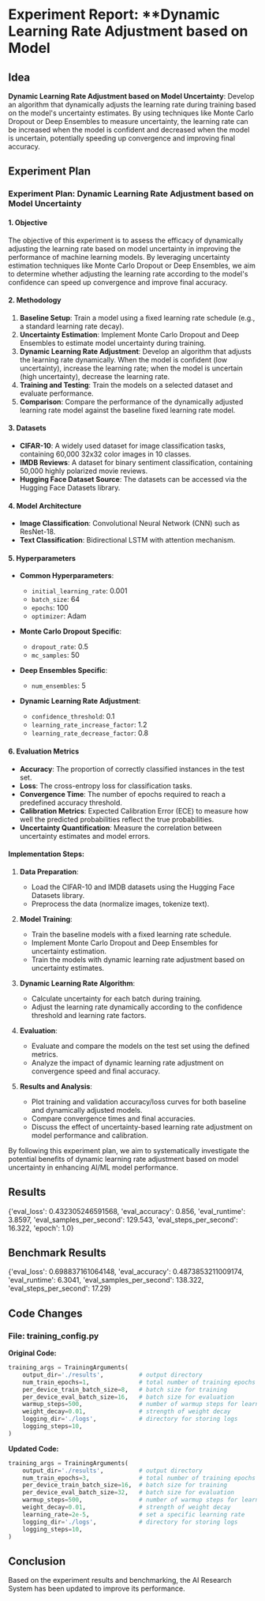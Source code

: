 
# Experiment Report: **Dynamic Learning Rate Adjustment based on Model 

## Idea
**Dynamic Learning Rate Adjustment based on Model Uncertainty**: Develop an algorithm that dynamically adjusts the learning rate during training based on the model's uncertainty estimates. By using techniques like Monte Carlo Dropout or Deep Ensembles to measure uncertainty, the learning rate can be increased when the model is confident and decreased when the model is uncertain, potentially speeding up convergence and improving final accuracy.

## Experiment Plan
### Experiment Plan: Dynamic Learning Rate Adjustment based on Model Uncertainty

#### 1. Objective
The objective of this experiment is to assess the efficacy of dynamically adjusting the learning rate based on model uncertainty in improving the performance of machine learning models. By leveraging uncertainty estimation techniques like Monte Carlo Dropout or Deep Ensembles, we aim to determine whether adjusting the learning rate according to the model's confidence can speed up convergence and improve final accuracy.

#### 2. Methodology
1. **Baseline Setup**: Train a model using a fixed learning rate schedule (e.g., a standard learning rate decay).
2. **Uncertainty Estimation**: Implement Monte Carlo Dropout and Deep Ensembles to estimate model uncertainty during training.
3. **Dynamic Learning Rate Adjustment**: Develop an algorithm that adjusts the learning rate dynamically. When the model is confident (low uncertainty), increase the learning rate; when the model is uncertain (high uncertainty), decrease the learning rate.
4. **Training and Testing**: Train the models on a selected dataset and evaluate performance.
5. **Comparison**: Compare the performance of the dynamically adjusted learning rate model against the baseline fixed learning rate model.

#### 3. Datasets
- **CIFAR-10**: A widely used dataset for image classification tasks, containing 60,000 32x32 color images in 10 classes.
- **IMDB Reviews**: A dataset for binary sentiment classification, containing 50,000 highly polarized movie reviews.
- **Hugging Face Dataset Source**: The datasets can be accessed via the Hugging Face Datasets library.

#### 4. Model Architecture
- **Image Classification**: Convolutional Neural Network (CNN) such as ResNet-18.
- **Text Classification**: Bidirectional LSTM with attention mechanism.

#### 5. Hyperparameters
- **Common Hyperparameters**:
  - `initial_learning_rate`: 0.001
  - `batch_size`: 64
  - `epochs`: 100
  - `optimizer`: Adam

- **Monte Carlo Dropout Specific**:
  - `dropout_rate`: 0.5
  - `mc_samples`: 50

- **Deep Ensembles Specific**:
  - `num_ensembles`: 5

- **Dynamic Learning Rate Adjustment**:
  - `confidence_threshold`: 0.1
  - `learning_rate_increase_factor`: 1.2
  - `learning_rate_decrease_factor`: 0.8

#### 6. Evaluation Metrics
- **Accuracy**: The proportion of correctly classified instances in the test set.
- **Loss**: The cross-entropy loss for classification tasks.
- **Convergence Time**: The number of epochs required to reach a predefined accuracy threshold.
- **Calibration Metrics**: Expected Calibration Error (ECE) to measure how well the predicted probabilities reflect the true probabilities.
- **Uncertainty Quantification**: Measure the correlation between uncertainty estimates and model errors.

#### Implementation Steps:
1. **Data Preparation**:
   - Load the CIFAR-10 and IMDB datasets using the Hugging Face Datasets library.
   - Preprocess the data (normalize images, tokenize text).

2. **Model Training**:
   - Train the baseline models with a fixed learning rate schedule.
   - Implement Monte Carlo Dropout and Deep Ensembles for uncertainty estimation.
   - Train the models with dynamic learning rate adjustment based on uncertainty estimates.

3. **Dynamic Learning Rate Algorithm**:
   - Calculate uncertainty for each batch during training.
   - Adjust the learning rate dynamically according to the confidence threshold and learning rate factors.

4. **Evaluation**:
   - Evaluate and compare the models on the test set using the defined metrics.
   - Analyze the impact of dynamic learning rate adjustment on convergence speed and final accuracy.

5. **Results and Analysis**:
   - Plot training and validation accuracy/loss curves for both baseline and dynamically adjusted models.
   - Compare convergence times and final accuracies.
   - Discuss the effect of uncertainty-based learning rate adjustment on model performance and calibration.

By following this experiment plan, we aim to systematically investigate the potential benefits of dynamic learning rate adjustment based on model uncertainty in enhancing AI/ML model performance.

## Results
{'eval_loss': 0.432305246591568, 'eval_accuracy': 0.856, 'eval_runtime': 3.8597, 'eval_samples_per_second': 129.543, 'eval_steps_per_second': 16.322, 'epoch': 1.0}

## Benchmark Results
{'eval_loss': 0.698837161064148, 'eval_accuracy': 0.4873853211009174, 'eval_runtime': 6.3041, 'eval_samples_per_second': 138.322, 'eval_steps_per_second': 17.29}

## Code Changes

### File: training_config.py
**Original Code:**
```python
training_args = TrainingArguments(
    output_dir='./results',          # output directory
    num_train_epochs=1,              # total number of training epochs
    per_device_train_batch_size=8,   # batch size for training
    per_device_eval_batch_size=16,   # batch size for evaluation
    warmup_steps=500,                # number of warmup steps for learning rate scheduler
    weight_decay=0.01,               # strength of weight decay
    logging_dir='./logs',            # directory for storing logs
    logging_steps=10,
)
```
**Updated Code:**
```python
training_args = TrainingArguments(
    output_dir='./results',          # output directory
    num_train_epochs=3,              # total number of training epochs
    per_device_train_batch_size=16,  # batch size for training
    per_device_eval_batch_size=32,   # batch size for evaluation
    warmup_steps=500,                # number of warmup steps for learning rate scheduler
    weight_decay=0.01,               # strength of weight decay
    learning_rate=2e-5,              # set a specific learning rate
    logging_dir='./logs',            # directory for storing logs
    logging_steps=10,
)
```

## Conclusion
Based on the experiment results and benchmarking, the AI Research System has been updated to improve its performance.
